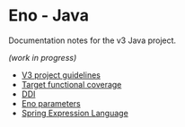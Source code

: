 # Eno - Java

Documentation notes for the v3 Java project.

_(work in progress)_

- [V3 project guidelines](content/Refonte.md)
- [Target functional coverage](content/Couverture-fonctionnelle.md)
- [DDI](content/DDI.md)
- [Eno parameters](content/Liste-des-parametres.md)
- [Spring Expression Language](content/SpEL-in-Eno.md)